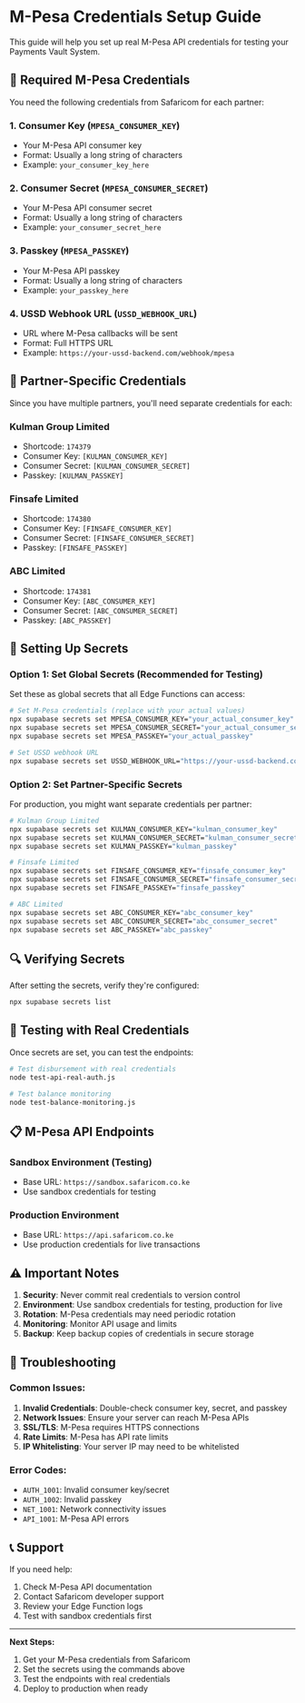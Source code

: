 # M-Pesa Credentials Setup Guide

This guide will help you set up real M-Pesa API credentials for testing your Payments Vault System.

## 🔑 Required M-Pesa Credentials

You need the following credentials from Safaricom for each partner:

### 1. **Consumer Key** (`MPESA_CONSUMER_KEY`)
- Your M-Pesa API consumer key
- Format: Usually a long string of characters
- Example: `your_consumer_key_here`

### 2. **Consumer Secret** (`MPESA_CONSUMER_SECRET`)
- Your M-Pesa API consumer secret
- Format: Usually a long string of characters
- Example: `your_consumer_secret_here`

### 3. **Passkey** (`MPESA_PASSKEY`)
- Your M-Pesa API passkey
- Format: Usually a long string of characters
- Example: `your_passkey_here`

### 4. **USSD Webhook URL** (`USSD_WEBHOOK_URL`)
- URL where M-Pesa callbacks will be sent
- Format: Full HTTPS URL
- Example: `https://your-ussd-backend.com/webhook/mpesa`

## 🏢 Partner-Specific Credentials

Since you have multiple partners, you'll need separate credentials for each:

### Kulman Group Limited
- Shortcode: `174379`
- Consumer Key: `[KULMAN_CONSUMER_KEY]`
- Consumer Secret: `[KULMAN_CONSUMER_SECRET]`
- Passkey: `[KULMAN_PASSKEY]`

### Finsafe Limited
- Shortcode: `174380`
- Consumer Key: `[FINSAFE_CONSUMER_KEY]`
- Consumer Secret: `[FINSAFE_CONSUMER_SECRET]`
- Passkey: `[FINSAFE_PASSKEY]`

### ABC Limited
- Shortcode: `174381`
- Consumer Key: `[ABC_CONSUMER_KEY]`
- Consumer Secret: `[ABC_CONSUMER_SECRET]`
- Passkey: `[ABC_PASSKEY]`

## 🚀 Setting Up Secrets

### Option 1: Set Global Secrets (Recommended for Testing)

Set these as global secrets that all Edge Functions can access:

```bash
# Set M-Pesa credentials (replace with your actual values)
npx supabase secrets set MPESA_CONSUMER_KEY="your_actual_consumer_key"
npx supabase secrets set MPESA_CONSUMER_SECRET="your_actual_consumer_secret"
npx supabase secrets set MPESA_PASSKEY="your_actual_passkey"

# Set USSD webhook URL
npx supabase secrets set USSD_WEBHOOK_URL="https://your-ussd-backend.com/webhook/mpesa"
```

### Option 2: Set Partner-Specific Secrets

For production, you might want separate credentials per partner:

```bash
# Kulman Group Limited
npx supabase secrets set KULMAN_CONSUMER_KEY="kulman_consumer_key"
npx supabase secrets set KULMAN_CONSUMER_SECRET="kulman_consumer_secret"
npx supabase secrets set KULMAN_PASSKEY="kulman_passkey"

# Finsafe Limited
npx supabase secrets set FINSAFE_CONSUMER_KEY="finsafe_consumer_key"
npx supabase secrets set FINSAFE_CONSUMER_SECRET="finsafe_consumer_secret"
npx supabase secrets set FINSAFE_PASSKEY="finsafe_passkey"

# ABC Limited
npx supabase secrets set ABC_CONSUMER_KEY="abc_consumer_key"
npx supabase secrets set ABC_CONSUMER_SECRET="abc_consumer_secret"
npx supabase secrets set ABC_PASSKEY="abc_passkey"
```

## 🔍 Verifying Secrets

After setting the secrets, verify they're configured:

```bash
npx supabase secrets list
```

## 🧪 Testing with Real Credentials

Once secrets are set, you can test the endpoints:

```bash
# Test disbursement with real credentials
node test-api-real-auth.js

# Test balance monitoring
node test-balance-monitoring.js
```

## 📋 M-Pesa API Endpoints

### Sandbox Environment (Testing)
- Base URL: `https://sandbox.safaricom.co.ke`
- Use sandbox credentials for testing

### Production Environment
- Base URL: `https://api.safaricom.co.ke`
- Use production credentials for live transactions

## ⚠️ Important Notes

1. **Security**: Never commit real credentials to version control
2. **Environment**: Use sandbox credentials for testing, production for live
3. **Rotation**: M-Pesa credentials may need periodic rotation
4. **Monitoring**: Monitor API usage and limits
5. **Backup**: Keep backup copies of credentials in secure storage

## 🔧 Troubleshooting

### Common Issues:

1. **Invalid Credentials**: Double-check consumer key, secret, and passkey
2. **Network Issues**: Ensure your server can reach M-Pesa APIs
3. **SSL/TLS**: M-Pesa requires HTTPS connections
4. **Rate Limits**: M-Pesa has API rate limits
5. **IP Whitelisting**: Your server IP may need to be whitelisted

### Error Codes:
- `AUTH_1001`: Invalid consumer key/secret
- `AUTH_1002`: Invalid passkey
- `NET_1001`: Network connectivity issues
- `API_1001`: M-Pesa API errors

## 📞 Support

If you need help:
1. Check M-Pesa API documentation
2. Contact Safaricom developer support
3. Review your Edge Function logs
4. Test with sandbox credentials first

---

**Next Steps:**
1. Get your M-Pesa credentials from Safaricom
2. Set the secrets using the commands above
3. Test the endpoints with real credentials
4. Deploy to production when ready
